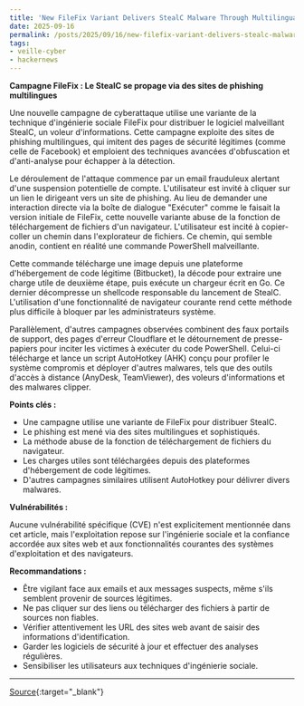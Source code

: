 ```yaml
---
title: 'New FileFix Variant Delivers StealC Malware Through Multilingual Phishing Site'
date: 2025-09-16
permalink: /posts/2025/09/16/new-filefix-variant-delivers-stealc-malware-through-multilingual-phishing-site/
tags:
- veille-cyber
- hackernews
---
```

**Campagne FileFix : Le StealC se propage via des sites de phishing multilingues**

Une nouvelle campagne de cyberattaque utilise une variante de la technique d'ingénierie sociale FileFix pour distribuer le logiciel malveillant StealC, un voleur d'informations. Cette campagne exploite des sites de phishing multilingues, qui imitent des pages de sécurité légitimes (comme celle de Facebook) et emploient des techniques avancées d'obfuscation et d'anti-analyse pour échapper à la détection.

Le déroulement de l'attaque commence par un email frauduleux alertant d'une suspension potentielle de compte. L'utilisateur est invité à cliquer sur un lien le dirigeant vers un site de phishing. Au lieu de demander une interaction directe via la boîte de dialogue "Exécuter" comme le faisait la version initiale de FileFix, cette nouvelle variante abuse de la fonction de téléchargement de fichiers d'un navigateur. L'utilisateur est incité à copier-coller un chemin dans l'explorateur de fichiers. Ce chemin, qui semble anodin, contient en réalité une commande PowerShell malveillante.

Cette commande télécharge une image depuis une plateforme d'hébergement de code légitime (Bitbucket), la décode pour extraire une charge utile de deuxième étape, puis exécute un chargeur écrit en Go. Ce dernier décompresse un shellcode responsable du lancement de StealC. L'utilisation d'une fonctionnalité de navigateur courante rend cette méthode plus difficile à bloquer par les administrateurs système.

Parallèlement, d'autres campagnes observées combinent des faux portails de support, des pages d'erreur Cloudflare et le détournement de presse-papiers pour inciter les victimes à exécuter du code PowerShell. Celui-ci télécharge et lance un script AutoHotkey (AHK) conçu pour profiler le système compromis et déployer d'autres malwares, tels que des outils d'accès à distance (AnyDesk, TeamViewer), des voleurs d'informations et des malwares clipper.

**Points clés :**

*   Une campagne utilise une variante de FileFix pour distribuer StealC.
*   Le phishing est mené via des sites multilingues et sophistiqués.
*   La méthode abuse de la fonction de téléchargement de fichiers du navigateur.
*   Les charges utiles sont téléchargées depuis des plateformes d'hébergement de code légitimes.
*   D'autres campagnes similaires utilisent AutoHotkey pour délivrer divers malwares.

**Vulnérabilités :**

Aucune vulnérabilité spécifique (CVE) n'est explicitement mentionnée dans cet article, mais l'exploitation repose sur l'ingénierie sociale et la confiance accordée aux sites web et aux fonctionnalités courantes des systèmes d'exploitation et des navigateurs.

**Recommandations :**

*   Être vigilant face aux emails et aux messages suspects, même s'ils semblent provenir de sources légitimes.
*   Ne pas cliquer sur des liens ou télécharger des fichiers à partir de sources non fiables.
*   Vérifier attentivement les URL des sites web avant de saisir des informations d'identification.
*   Garder les logiciels de sécurité à jour et effectuer des analyses régulières.
*   Sensibiliser les utilisateurs aux techniques d'ingénierie sociale.

---
[Source](https://thehackernews.com/2025/09/new-filefix-variant-delivers-stealc.html){:target="_blank"}
